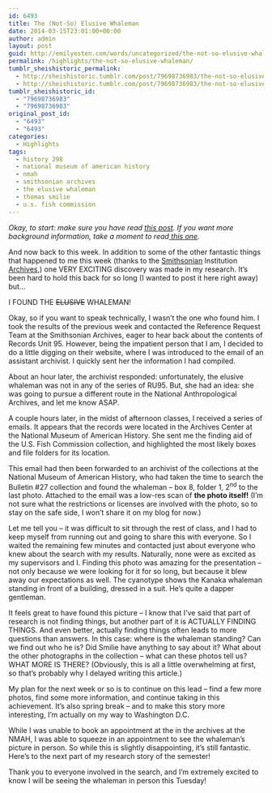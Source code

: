 ```yaml
---
id: 6493
title: The (Not-So) Elusive Whaleman
date: 2014-03-15T23:01:00+00:00
author: admin
layout: post
guid: http://emilyesten.com/words/uncategorized/the-not-so-elusive-whaleman/
permalink: /highlights/the-not-so-elusive-whaleman/
tumblr_sheishistoric_permalink:
  - http://sheishistoric.tumblr.com/post/79698736983/the-not-so-elusive-whaleman
  - http://sheishistoric.tumblr.com/post/79698736983/the-not-so-elusive-whaleman
tumblr_sheishistoric_id:
  - "79698736983"
  - "79698736983"
original_post_id:
  - "6493"
  - "6493"
categories:
  - Highlights
tags:
  - history 298
  - national museum of american history
  - nmah
  - smithsonian archives
  - the elusive whaleman
  - thomas smilie
  - u.s. fish commission
---
```

_Okay, to start: make sure you have read <a href="http://sheishistoric.tumblr.com/post/77606930479/the-elusive-whaleman" target="_blank"><u>this post</u></a>. If you want more background information, take a moment to read<a href="http://sheishistoric.tumblr.com/post/79054290033/a-funny-thing-happened-on-the-way-to-the-archives" target="_blank"><u> this one</u></a>._

And now back to this week. In addition to some of the other fantastic things that happened to me this week (thanks to the <u><a href="http://sheishistoric.tumblr.com/post/79164007365/achievement-of-the-week-and-its-only-monday" target="_blank">Smithsonian</a></u> Institution <a href="http://sheishistoric.tumblr.com/post/79602120671/so-excited-see-the-fifth-link-thats-me-the" target="_blank">Archives</a>,) one VERY EXCITING discovery was made in my research. It’s been hard to hold this back for so long (I wanted to post it here right away) but…

<!-- more -->

I FOUND THE <strike>ELUSIVE</strike> WHALEMAN!

Okay, so if you want to speak technically, I wasn’t the one who found him. I took the results of the previous week and contacted the Reference Request Team at the Smithsonian Archives, eager to hear back about the contents of Records Unit 95. However, being the impatient person that I am, I decided to do a little digging on their website, where I was introduced to the email of an assistant archivist. I quickly sent her the information I had compiled.

About an hour later, the archivist responded: unfortunately, the elusive whaleman was not in any of the series of RU95. But, she had an idea: she was going to pursue a different route in the National Anthropological Archives, and let me know ASAP.

A couple hours later, in the midst of afternoon classes, I received a series of emails. It appears that the records were located in the Archives Center at the National Museum of American History. She sent me the finding aid of the U.S. Fish Commission collection, and highlighted the most likely boxes and file folders for its location.

This email had then been forwarded to an archivist of the collections at the National Museum of American History, who had taken the time to search the Bulletin #27 collection and found the whaleman – box 8, folder 1, 2<sup>nd</sup> to the last photo. Attached to the email was a low-res scan of **the photo itself!** (I’m not sure what the restrictions or licenses are involved with the photo, so to stay on the safe side, I won’t share it on my blog for now.)

Let me tell you – it was difficult to sit through the rest of class, and I had to keep myself from running out and going to share this with everyone. So I waited the remaining few minutes and contacted just about everyone who knew about the search with my results. Naturally, none were as excited as my supervisors and I. Finding this photo was amazing for the presentation – not only because we were looking for it for so long, but because it blew away our expectations as well. The cyanotype shows the Kanaka whaleman standing in front of a building, dressed in a suit. He’s quite a dapper gentleman.

It feels great to have found this picture – I know that I’ve said that part of research is not finding things, but another part of it is ACTUALLY FINDING THINGS. And even better, actually finding things often leads to more questions than answers. In this case: where is the whaleman standing? Can we find out who he is? Did Smilie have anything to say about it? What about the other photographs in the collection – what can these photos tell us? WHAT MORE IS THERE? (Obviously, this is all a little overwhelming at first, so that’s probably why I delayed writing this article.)

My plan for the next week or so is to continue on this lead – find a few more photos, find some more information, and continue taking in this achievement. It’s also spring break – and to make this story more interesting, I’m actually on my way to Washington D.C.

While I was unable to book an appointment at the in the archives at the NMAH, I was able to squeeze in an appointment to see the whaleman’s picture in person. So while this is slightly disappointing, it’s still fantastic. Here’s to the next part of my research story of the semester!

Thank you to everyone involved in the search, and I’m extremely excited to know I will be seeing the whaleman in person this Tuesday!